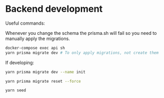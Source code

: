 # Backend development

Useful commands:

Whenever you change the schema the prisma.sh will fail so you need to manually apply the migrations.

```sh
docker-compose exec api sh
yarn prisma migrate dev # To only apply migrations, not create them
```

If developing:

```sh
yarn prisma migrate dev --name init

yarn prisma migrate reset --force

yarn seed
```
